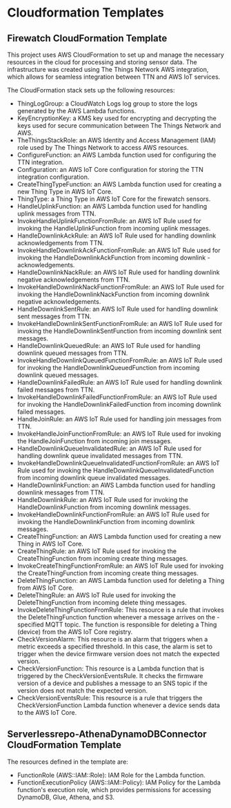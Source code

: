 # Cloudformation Templates

## Firewatch CloudFormation Template

This project uses AWS CloudFormation to set up and manage the necessary resources in the cloud for processing and storing sensor data. The infrastructure was created using The Things Network AWS integration, which allows for seamless integration between TTN and AWS IoT services.

The CloudFormation stack sets up the following resources:

- ThingLogGroup: a CloudWatch Logs log group to store the logs generated by the AWS Lambda functions.
- KeyEncryptionKey: a KMS key used for encrypting and decrypting the keys used for secure communication between The Things Network and AWS.
- TheThingsStackRole: an AWS Identity and Access Management (IAM) role used by The Things Network to access AWS resources.
- ConfigureFunction: an AWS Lambda function used for configuring the TTN integration.
- Configuration: an AWS IoT Core configuration for storing the TTN integration configuration.
- CreateThingTypeFunction: an AWS Lambda function used for creating a new Thing Type in AWS IoT Core.
- ThingType: a Thing Type in AWS IoT Core for the firewatch sensors.
- HandleUplinkFunction: an AWS Lambda function used for handling uplink messages from TTN.
- InvokeHandleUplinkFunctionFromRule: an AWS IoT Rule used for invoking the HandleUplinkFunction from incoming uplink messages.
- HandleDownlinkAckRule: an AWS IoT Rule used for handling downlink acknowledgements from TTN.
- InvokeHandleDownlinkAckFunctionFromRule: an AWS IoT Rule used for invoking the HandleDownlinkAckFunction from incoming downlink - acknowledgements.
- HandleDownlinkNackRule: an AWS IoT Rule used for handling downlink negative acknowledgements from TTN.
- InvokeHandleDownlinkNackFunctionFromRule: an AWS IoT Rule used for invoking the HandleDownlinkNackFunction from incoming downlink negative acknowledgements.
- HandleDownlinkSentRule: an AWS IoT Rule used for handling downlink sent messages from TTN.
- InvokeHandleDownlinkSentFunctionFromRule: an AWS IoT Rule used for invoking the HandleDownlinkSentFunction from incoming downlink sent messages.
- HandleDownlinkQueuedRule: an AWS IoT Rule used for handling downlink queued messages from TTN.
- InvokeHandleDownlinkQueuedFunctionFromRule: an AWS IoT Rule used for invoking the HandleDownlinkQueuedFunction from incoming downlink queued messages.
- HandleDownlinkFailedRule: an AWS IoT Rule used for handling downlink failed messages from TTN.
- InvokeHandleDownlinkFailedFunctionFromRule: an AWS IoT Rule used for invoking the HandleDownlinkFailedFunction from incoming downlink failed messages.
- HandleJoinRule: an AWS IoT Rule used for handling join messages from TTN.
- InvokeHandleJoinFunctionFromRule: an AWS IoT Rule used for invoking the HandleJoinFunction from incoming join messages.
- HandleDownlinkQueueInvalidatedRule: an AWS IoT Rule used for handling downlink queue invalidated messages from TTN.
- InvokeHandleDownlinkQueueInvalidatedFunctionFromRule: an AWS IoT Rule used for invoking the HandleDownlinkQueueInvalidatedFunction from incoming downlink queue invalidated messages.
- HandleDownlinkFunction: an AWS Lambda function used for handling downlink messages from TTN.
- HandleDownlinkRule: an AWS IoT Rule used for invoking the HandleDownlinkFunction from incoming downlink messages.
- InvokeHandleDownlinkFunctionFromRule: an AWS IoT Rule used for invoking the HandleDownlinkFunction from incoming downlink messages.
- CreateThingFunction: an AWS Lambda function used for creating a new Thing in AWS IoT Core.
- CreateThingRule: an AWS IoT Rule used for invoking the CreateThingFunction from incoming create thing messages.
- InvokeCreateThingFunctionFromRule: an AWS IoT Rule used for invoking the CreateThingFunction from incoming create thing messages.
- DeleteThingFunction: an AWS Lambda function used for deleting a Thing from AWS IoT Core.
- DeleteThingRule: an AWS IoT Rule used for invoking the DeleteThingFunction from incoming delete thing messages.
- InvokeDeleteThingFunctionFromRule: This resource is a rule that invokes the DeleteThingFunction function whenever a message arrives on the - specified MQTT topic. The function is responsible for deleting a Thing (device) from the AWS IoT Core registry.
- CheckVersionAlarm: This resource is an alarm that triggers when a metric exceeds a specified threshold. In this case, the alarm is set to trigger when the device firmware version does not match the expected version.
- CheckVersionFunction: This resource is a Lambda function that is triggered by the CheckVersionEventsRule. It checks the firmware version of a device and publishes a message to an SNS topic if the version does not match the expected version.
- CheckVersionEventsRule: This resource is a rule that triggers the CheckVersionFunction Lambda function whenever a device sends data to the AWS IoT Core.

## Serverlessrepo-AthenaDynamoDBConnector CloudFormation Template

The resources defined in the template are:

- FunctionRole (AWS::IAM::Role): IAM Role for the Lambda function.
- FunctionExecutionPolicy (AWS::IAM::Policy): IAM Policy for the Lambda function's execution role, which provides permissions for accessing DynamoDB, Glue, Athena, and S3.
